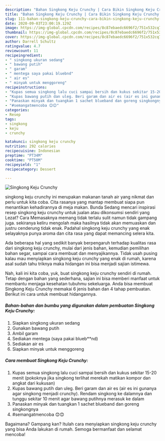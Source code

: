 ```yaml
---
description: "Bahan Singkong Keju Crunchy | Cara Bikin Singkong Keju Crunchy Yang Bikin Ngiler"
title: "Bahan Singkong Keju Crunchy | Cara Bikin Singkong Keju Crunchy Yang Bikin Ngiler"
slug: 111-bahan-singkong-keju-crunchy-cara-bikin-singkong-keju-crunchy-yang-bikin-ngiler
date: 2020-09-03T23:00:19.129Z
image: https://img-global.cpcdn.com/recipes/8c87ebaedc6696f2/751x532cq70/singkong-keju-crunchy-foto-resep-utama.jpg
thumbnail: https://img-global.cpcdn.com/recipes/8c87ebaedc6696f2/751x532cq70/singkong-keju-crunchy-foto-resep-utama.jpg
cover: https://img-global.cpcdn.com/recipes/8c87ebaedc6696f2/751x532cq70/singkong-keju-crunchy-foto-resep-utama.jpg
author: Darrell Schultz
ratingvalue: 4.7
reviewcount: 11
recipeingredient:
- " singkong ukuran sedang"
- " bawang putih"
- " garam"
- " mentega saya pakai bluebnd"
- " air es"
- " minyak untuk menggoreng"
recipeinstructions:
- "Kupas semua singkong lalu cuci sampai bersih dan kukus sekitar 15-20 menit (pokoknya jika singkong terlihat merekah matikan kompor dan angkat dari kukusan)"
- "Kupas bawang putih dan uleg. Beri garam dan air es (air es ini gunanya agar singkong menjadi crunchy). Rendam singkong ke dalamnya dan tunggu sekitar 10 menit agar bawang putihnya merasuk ke dalam"
- "Panaskan minyak dan tuangkan 1 sachet blueband dan goreng singkongnya"
- "#semangatmencoba 😊😊"
categories:
- Resep
tags:
- singkong
- keju
- crunchy

katakunci: singkong keju crunchy 
nutrition: 292 calories
recipecuisine: Indonesian
preptime: "PT34M"
cooktime: "PT50M"
recipeyield: "1"
recipecategory: Dessert

---
```



![Singkong Keju Crunchy](https://img-global.cpcdn.com/recipes/8c87ebaedc6696f2/751x532cq70/singkong-keju-crunchy-foto-resep-utama.jpg)


singkong keju crunchy ini merupakan makanan tanah air yang nikmat dan perlu untuk kita coba. Cita rasanya yang mantap membuat siapa pun menantikan kehadirannya di meja makan.
Bunda Sedang mencari inspirasi resep singkong keju crunchy untuk jualan atau dikonsumsi sendiri yang Lezat? Cara Memasaknya memang tidak terlalu sulit namun tidak gampang juga. sekiranya keliru mengolah maka hasilnya tidak akan memuaskan dan justru cenderung tidak enak. Padahal singkong keju crunchy yang enak selayaknya punya aroma dan cita rasa yang dapat memancing selera kita.

Ada beberapa hal yang sedikit banyak berpengaruh terhadap kualitas rasa dari singkong keju crunchy, mulai dari jenis bahan, kemudian pemilihan bahan segar, sampai cara membuat dan menyajikannya. Tidak usah pusing kalau mau menyiapkan singkong keju crunchy yang enak di rumah, karena asal sudah tahu triknya maka hidangan ini bisa menjadi sajian istimewa.




Nah, kali ini kita coba, yuk, buat singkong keju crunchy sendiri di rumah. Tetap dengan bahan yang sederhana, sajian ini bisa memberi manfaat untuk membantu menjaga kesehatan tubuhmu sekeluarga. Anda bisa membuat Singkong Keju Crunchy memakai 6 jenis bahan dan 4 tahap pembuatan. Berikut ini cara untuk membuat hidangannya.

<!--inarticleads1-->

##### Bahan-bahan dan bumbu yang digunakan dalam pembuatan Singkong Keju Crunchy:

1. Siapkan  singkong ukuran sedang
1. Gunakan  bawang putih
1. Ambil  garam
1. Sediakan  mentega (saya pakai blueb**nd)
1. Sediakan  air es
1. Siapkan  minyak untuk menggoreng




<!--inarticleads2-->

##### Cara membuat Singkong Keju Crunchy:

1. Kupas semua singkong lalu cuci sampai bersih dan kukus sekitar 15-20 menit (pokoknya jika singkong terlihat merekah matikan kompor dan angkat dari kukusan)
1. Kupas bawang putih dan uleg. Beri garam dan air es (air es ini gunanya agar singkong menjadi crunchy). Rendam singkong ke dalamnya dan tunggu sekitar 10 menit agar bawang putihnya merasuk ke dalam
1. Panaskan minyak dan tuangkan 1 sachet blueband dan goreng singkongnya
1. #semangatmencoba 😊😊




Bagaimana? Gampang kan? Itulah cara menyiapkan singkong keju crunchy yang bisa Anda lakukan di rumah. Semoga bermanfaat dan selamat mencoba!
